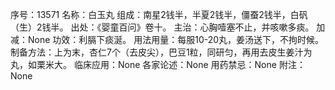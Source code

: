序号：13571
名称：白玉丸
组成：南星2钱半，半夏2钱半，僵蚕2钱半，白矾（生）2钱半。
出处：《婴童百问》卷十。
主治：心胸噎塞不止，并咳嗽多痰。
加减：None
功效：利膈下痰涎。
用法用量：每服10-20丸，姜汤送下，不拘时候。
制备方法：上为末，杏仁7个（去皮尖），巴豆1粒，同研匀，再用去皮生姜汁为丸，如栗米大。
临床应用：None
各家论述：None
用药禁忌：None
附注：None
